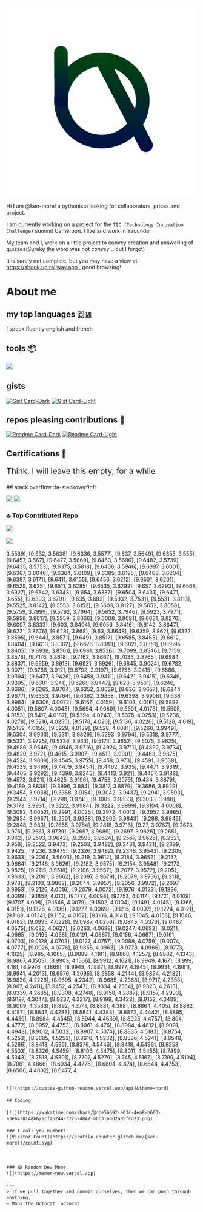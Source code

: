 ![My logo](ama.svg)

Hi I am @ken-morel a pythonista looking for collaborators, prices and project.

I am currently working on a project for the `TIC (Technology Innovation Challenge)` summit Cameroon.
I live and work in Yaounde.

My team and I, work on a little project to convey creation and answering of quizzes(Sureky the word was not _convey_... but I forgot)

It is surely not complete, but you may have a view at https://sbook.up.railway.app , good browsing!


# About me

## my top languages 🇨🇲

I speek fluently english and french

## tools 📦

![](https://skillicons.dev/icons?i=python,sublime,windows,django,flask,vercel,regex,javascript,html,svg,css,sass,cpp,arduino,github,jquery,gmail,md,powershell,docker,go,mysql,sqlite,postgres,linkedin,stackoverflow,twitter,ts&perline=7)

## gists
[![Gist Card-Dark](https://ken-morel-stats.vercel.app/api/gist?id=aa1e2aab3af5162a7fc10540d4c6b014&theme=nord&bg_color=00114455&hide_border=true&border_radius=20#gh-dark-mode-only)](https://gist.github.com/ken-morel/aa1e2aab3af5162a7fc10540d4c6b014#gh-dark-mode-only)
[![Gist Card-Light](https://ken-morel-stats.vercel.app/api/gist?id=aa1e2aab3af5162a7fc10540d4c6b014&theme=view&bg_color=aabbff33&hide_border=true&border_radius=20#gh-light-mode-only)](https://gist.github.com/ken-morel/aa1e2aab3af5162a7fc10540d4c6b014#gh-light-mode-only)

## repos pleasing contributions 🥺

[![Readme Card-Dark](https://github-readme-stats.vercel.app/api/pin/?username=ken-morel&repo=pyoload&theme=nord&bg_color=55114455&hide_border=true&border_radius=20#gh-dark-mode-only)](https://github.com/ken-morel/pyoload#gh-dark-mode-only)
[![Readme Card-Light](https://github-readme-stats.vercel.app/api/pin/?username=ken-morel&repo=pyoload&theme=view&bg_color=ffaaee33&hide_border=true&border_radius=20#gh-light-mode-only)](https://github.com/ken-morel/pyoload#gh-light-mode-only)

## Certifications 🏫

<p style="font-size: 1.5em; color: 777">
    Think, I will leave this empty, for a while
</p>
## stack overflow :fa-stackoverflof:

[![](https://stackoverflow.com/users/flair/22719308.png?theme=dark&cache=300#gh-dark-mode-only)](https://stackoverflow.com/users/22719308/ken-morel#gh-dark-mode-only)
[![](https://stackoverflow.com/users/flair/22719308.png?theme=light&cache=300#gh-light-mode-only)](https://stackoverflow.com/users/22719308/ken-morel#gh-light-mode-only)

<!--
[![github stats-Dark](https://ken-morel-stats.vercel.app/api?username=ken-morel&count_private=true&show_icons=true&include_all_commits=true&show=reviews,discussions_started,discussions_answered,prs_merged,prs_merged_percentage&theme=nord&bg_color=00114455&hide_border=true&border_radius=20#gh-dark-mode-only)](https://github.com/ken-morel#gh-dark-mode-only)
[![github stats-Light](https://ken-morel-stats.vercel.app/api?username=ken-morel&count_private=true&show_icons=true&include_all_commits=true&show=reviews,discussions_started,discussions_answered,prs_merged,prs_merged_percentage&rank_icon=github&theme=vue&bg_color=aabbff33&hide_border=true&border_radius=20#gh-light-mode-only)](https://github.com/ken-morel#gh-light-mode-only)

[![github stats-Dark](https://ken-morel-stats.vercel.app/api/top-langs/?username=ken-morel&layout=pie&theme=nord&bg_color=00441155&hide_border=true&border_radius=20&hide=tcl,procfile,yacc,tex,lex,roff,common%20lisp&langs_count=10&custom_title=My%20top%20languages#gh-dark-mode-only)](https://github.com/ken-morel#gh-dark-mode-only)
[![github stats-Light](https://ken-morel-stats.vercel.app/api/top-langs/?username=ken-morel&layout=pie&theme=view&bg_color=aaffbb33&hide_border=true&border_radius=20&hide=tcl,procfile,yacc,tex,lex,roff,common%20lisp&langs_count=10&custom_title=My%20top%20languages#gh-light-mode-only)](https://github.com/ken-morel#gh-light-mode-only)
[![](https://github-readme-streak-stats.herokuapp.com?user=ken-morel&theme=nord&hide_border=true&date_format=M%20j%5B%2C%20Y%5D&bg_color=00441155&border_radius=20)](https://github.com/ken-morel)

[![WakaTime stats-Dark](https://wakatime.com/share/@dbe5b692-a03c-4ea8-b663-a3e6438148b6/8508f973-313d-4618-99a9-a023d1e576f2.svg#gh-dark-mode-only)](https://github.com/ken-morel#gh-dark-mode-only)
[![WakaTime stats-Light](https://wakatime.com/share/@dbe5b692-a03c-4ea8-b663-a3e6438148b6/193f6932-c11c-41db-b6ad-7d0bc38f3f70.svg#gh-light-mode-only)](https://github.com/ken-morel#gh-light-mode-only)




## 🏆 GitHub Trophies
![](https://github-profile-trophy.vercel.app/?username=ken-morel&theme=monokai&bg_color=00554455&column=3&margin-w=10&no-frame=true)

-->

### 🔝 Top Contributed Repo
![](https://github-contributor-stats.vercel.app/api?username=ken-morel&limit=5&theme=nord&combine_all_yearly_contributions=true&border_radius=20&bg_color=22441155&border_radius=20&hide_border=true)






[^1]: View at [Sbook website](https://sbook.up.railway.app)


![](https://komarev.com/ghpvc/?username=ken-morel&color=553300&style=flat&label=views)

3.5589], [9.632, 3.5638], [9.6336, 3.5577], [9.637, 3.5649], [9.6355, 3.555], [9.6457, 3.567], [9.6477, 3.5669], [9.6463, 3.5696], [9.6482, 3.5739], [9.6435, 3.5753], [9.6375, 3.5818], [9.6406, 3.5946], [9.6397, 3.6001], [9.6367, 3.6046], [9.6364, 3.6109], [9.6385, 3.6195], [9.6408, 3.6204], [9.6387, 3.6171], [9.6411, 3.6155], [9.6456, 3.6212], [9.6501, 3.6201], [9.6529, 3.625], [9.6511, 3.6285], [9.6535, 3.6299], [9.657, 3.6293], [9.6568, 3.6327], [9.6542, 3.6343], [9.654, 3.6387], [9.6504, 3.6431], [9.6471, 3.655], [9.6393, 3.6701], [9.635, 3.683], [9.5932, 3.7531], [9.5531, 3.8113], [9.5525, 3.8142], [9.5553, 3.8152], [9.5603, 3.8127], [9.5652, 3.8058], [9.5759, 3.7999], [9.5792, 3.7964], [9.5852, 3.7946], [9.5923, 3.7971], [9.5959, 3.8017], [9.5959, 3.8066], [9.6008, 3.8081], [9.6031, 3.8276], [9.6007, 3.8333], [9.603, 3.8404], [9.6056, 3.8416], [9.6142, 3.8647], [9.6221, 3.8676], [9.6281, 3.868], [9.63, 3.8648], [9.6359, 3.862], [9.6372, 3.8595], [9.6443, 3.8571], [9.6491, 3.8517], [9.6585, 3.8465], [9.6612, 3.8404], [9.6613, 3.8362], [9.6676, 3.8383], [9.6821, 3.8351], [9.6895, 3.8405], [9.6938, 3.8501], [9.6981, 3.8536], [9.7099, 3.8546], [9.7159, 3.8578], [9.7176, 3.8618], [9.7162, 3.8667], [9.7036, 3.8765], [9.6984, 3.8837], [9.6959, 3.8913], [9.6921, 3.8926], [9.6845, 3.9024], [9.6782, 3.9071], [9.6768, 3.912], [9.6792, 3.9197], [9.6758, 3.9415], [9.6586, 3.9394], [9.6477, 3.9426], [9.6458, 3.9411], [9.6421, 3.9415], [9.6349, 3.9395], [9.6301, 3.941], [9.6261, 3.9447], [9.623, 3.9561], [9.6246, 3.9696], [9.6265, 3.9704], [9.6352, 3.9629], [9.636, 3.9657], [9.6344, 3.9677], [9.6333, 3.9764], [9.6362, 3.9858], [9.6398, 3.9906], [9.638, 3.9964], [9.6306, 4.0072], [9.6166, 4.0159], [9.6103, 4.0161], [9.5892, 4.0051], [9.5807, 4.0048], [9.5694, 4.0089], [9.5591, 4.0176], [9.5505, 4.0153], [9.5417, 4.0187], [9.5394, 4.0243], [9.5375, 4.0253], [9.5236, 4.0278], [9.5216, 4.0255], [9.5178, 4.026], [9.5136, 4.0226], [9.5128, 4.019], [9.5159, 4.0155], [9.5229, 4.0139], [9.528, 4.0081], [9.5266, 3.9949], [9.5304, 3.9903], [9.5311, 3.9829], [9.5293, 3.9794], [9.5318, 3.9777], [9.5321, 3.9725], [9.5236, 3.963], [9.5174, 3.9652], [9.5075, 3.9625], [9.4986, 3.9646], [9.4946, 3.9716], [9.4924, 3.9711], [9.4892, 3.9734], [9.4829, 3.972], [9.4615, 3.9907], [9.4513, 3.9901], [9.4463, 3.9875], [9.4524, 3.9809], [9.4545, 3.9755], [9.458, 3.973], [9.4591, 3.9638], [9.4539, 3.9499], [9.4479, 3.9454], [9.4462, 3.935], [9.4471, 3.9319], [9.4405, 3.9292], [9.4398, 3.9245], [9.4413, 3.921], [9.4457, 3.9188], [9.4573, 3.921], [9.4625, 3.9196], [9.4753, 3.9079], [9.434, 3.8879], [9.4189, 3.8838], [9.3996, 3.884], [9.3817, 3.8879], [9.3686, 3.8929], [9.3454, 3.9068], [9.3358, 3.9154], [9.3042, 3.9437], [9.2941, 3.9593], [9.2944, 3.9714], [9.298, 3.9741], [9.3005, 3.9833], [9.3033, 3.986], [9.3173, 3.9931], [9.3222, 3.9984], [9.3222, 3.9999], [9.3104, 4.0008], [9.3082, 4.0052], [9.2991, 4.0025], [9.2972, 4.0013], [9.2957, 3.9965], [9.2934, 3.9967], [9.2901, 3.9938], [9.2909, 3.9843], [9.288, 3.9849], [9.2848, 3.983], [9.2855, 3.9754], [9.2818, 3.9718], [9.27, 3.9767], [9.2673, 3.976], [9.2661, 3.9729], [9.2697, 3.9689], [9.2697, 3.9626], [9.2651, 3.962], [9.2593, 3.9642], [9.2593, 3.9624], [9.2567, 3.9625], [9.2521, 3.958], [9.2522, 3.9473], [9.2503, 3.9482], [9.2431, 3.9421], [9.2399, 3.9425], [9.236, 3.9475], [9.2326, 3.9482], [9.2348, 3.9543], [9.2305, 3.9633], [9.2264, 3.9603], [9.219, 3.9612], [9.2184, 3.9652], [9.2157, 3.9664], [9.2148, 3.9626], [9.2182, 3.9575], [9.2154, 3.9548], [9.2173, 3.9525], [9.2115, 3.9518], [9.2106, 3.9557], [9.2077, 3.9572], [9.2051, 3.9633], [9.2061, 3.9662], [9.2097, 3.9679], [9.2079, 3.9736], [9.2118, 3.978], [9.2103, 3.9862], [9.2044, 3.9957], [9.2056, 3.9972], [9.2097, 3.9953], [9.2126, 4.0016], [9.2079, 4.0072], [9.1976, 4.0123], [9.1896, 4.0099], [9.1852, 4.012], [9.1777, 4.0098], [9.1753, 4.0117], [9.1721, 4.0109], [9.1707, 4.008], [9.1546, 4.0079], [9.1502, 4.0104], [9.1491, 4.0145], [9.1366, 4.0151], [9.1328, 4.0136], [9.1277, 4.0069], [9.1215, 4.0092], [9.1224, 4.0121], [9.1189, 4.0134], [9.1152, 4.0102], [9.1106, 4.0141], [9.1045, 4.0158], [9.1046, 4.0182], [9.0995, 4.0228], [9.0987, 4.0256], [9.0845, 4.0376], [9.0487, 4.0575], [9.032, 4.0627], [9.0263, 4.0688], [9.0247, 4.0692], [9.0211, 4.0665], [9.0195, 4.068], [9.0191, 4.0667], [9.0156, 4.0667], [9.0161, 4.0703], [9.0128, 4.0703], [9.0127, 4.0757], [9.0088, 4.0759], [9.0074, 4.0777], [9.0026, 4.0776], [8.9858, 4.0963], [8.9778, 4.0966], [8.9773, 4.1025], [8.985, 4.1085], [8.9889, 4.1181], [8.9868, 4.1257], [8.9882, 4.1343], [8.9867, 4.1505], [8.9903, 4.1566], [8.9912, 4.1621], [8.9949, 4.167], [8.999, 4.18], [8.9976, 4.1869], [8.9948, 4.1887], [8.9977, 4.1945], [8.9931, 4.1981], [8.9941, 4.2013], [8.9876, 4.2095], [8.9858, 4.2144], [8.9864, 4.2182], [8.9836, 4.2226], [8.9695, 4.2342], [8.9685, 4.2368], [8.9717, 4.2355], [8.967, 4.2411], [8.9452, 4.2547], [8.9334, 4.2564], [8.9323, 4.2613], [8.9339, 4.2685], [8.9308, 4.2748], [8.9158, 4.2887], [8.9157, 4.2993], [8.9197, 4.3044], [8.9237, 4.3217], [8.9198, 4.3423], [8.9152, 4.3499], [8.9009, 4.3583], [8.892, 4.374], [8.8881, 4.388], [8.8864, 4.405], [8.8882, 4.4187], [8.8847, 4.4288], [8.8841, 4.4383], [8.8872, 4.4442], [8.8895, 4.4439], [8.8984, 4.4545], [8.8944, 4.4639], [8.8925, 4.4757], [8.894, 4.4772], [8.8952, 4.4753], [8.8961, 4.476], [8.8984, 4.4812], [8.9091, 4.4943], [8.9012, 4.5032], [8.8907, 4.5074], [8.8835, 4.5183], [8.8754, 4.5253], [8.8685, 4.5253], [8.8616, 4.5232], [8.8586, 4.5241], [8.8548, 4.5286], [8.8413, 4.535], [8.8376, 4.5446], [8.8418, 4.5496], [8.8353, 4.5503], [8.8326, 4.5459], [8.8106, 4.5475], [8.8011, 4.5455], [8.7899, 4.5343], [8.7813, 4.5301], [8.7707, 4.5279], [8.745, 4.5167], [8.7199, 4.5104], [8.7061, 4.4866], [8.6934, 4.4776], [8.6804, 4.474], [8.6644, 4.4753], [8.6506, 4.4802], [8.6477, 4.

```

![](https://quotes-github-readme.vercel.app/api?&theme=nord)

## Coding

[![](https://wakatime.com/share/@dbe5b692-a03c-4ea8-b663-a3e6438148b6/ecf25244-37cb-4847-abc3-6ad2a95fcd23.png)

### I call you number:
![Visitor Count](https://profile-counter.glitch.me/{ken-morel}/count.svg)



### 😂 Random Dev Meme
![](https://memer-new.vercel.app)

---
> If we pull together and commit ourselves, then we can push through anything.
— Mona the Octocat :octocat:
